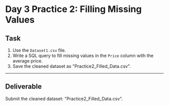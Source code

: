 # Day 3 Practice 2: Filling Missing Values

## Task
1. Use the `Dataset1.csv` file.
2. Write a SQL query to fill missing values in the `Price` column with the average price.
3. Save the cleaned dataset as "Practice2_Filled_Data.csv".

---

## Deliverable
Submit the cleaned dataset: "Practice2_Filled_Data.csv".